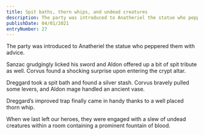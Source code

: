 ```yaml
---
title: Spit baths, thorn whips, and undead creatures
description: The party was introduced to Anatheriel the statue who peppered them with advice...
publishDate: 04/01/2021
entryNumber: 27
---
```


The party was introduced to Anatheriel the statue who peppered them with advice.

Sanzac grudgingly licked his sword and Aldon offered up a bit of spit tribute as well. Corvus found a shocking surprise upon entering the crypt altar.

Dreggard took a spit bath and found a silver stash. Corvus bravely pulled some levers, and Aldon mage handled an ancient vase.

Dreggard’s improved trap finally came in handy thanks to a well placed thorn whip.

When we last left our heroes, they were engaged with a slew of undead creatures within a room containing a prominent fountain of blood.
